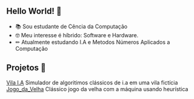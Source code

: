 ## Hello World! 👋

- 📚 Sou estudante de Cência da Computação
- 🤓 Meu interesse é híbrido: Software e Hardware.
- ✏ Atualmente estudando I.A e Metodos Números Aplicados a Computação

## Projetos 🎯

[Vila I.A](https://github.com/GuiMatosDev/Projeto-de-I.A-Npc)
Simulador de algoritimos clássicos de i.a em uma vila fictícia 
[Jogo_da_Velha](https://github.com/GuiMatosDev/Jogo-Da-Velha-I.A.)
Clássico jogo da velha com a máquina usando heurística



